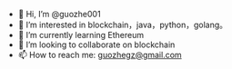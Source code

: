 - 👋 Hi, I’m @guozhe001
- 👀 I’m interested in blockchain，java，python，golang。
- 🌱 I’m currently learning Ethereum
- 💞️ I’m looking to collaborate on blockchain
- 📫 How to reach me: guozhegz@gmail.com

<!---
guozhe001/guozhe001 is a ✨ special ✨ repository because its `README.md` (this file) appears on your GitHub profile.
You can click the Preview link to take a look at your changes.
--->
